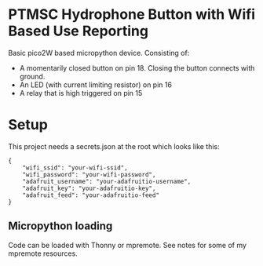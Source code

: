 # PTMSC Hydrophone Button with Wifi Based Use Reporting

Basic pico2W based micropython device. Consisting of:

 * A momentarily closed button on pin 18. Closing the button connects with ground.
 * An LED (with current limiting resistor) on pin 16
 * A relay that is high triggered on pin 15

# Setup

This project needs a secrets.json at the root which looks like this:

    {
        "wifi_ssid": "your-wifi-ssid",
        "wifi_password": "your-wifi-password",
        "adafruit_username": "your-adafruitio-username",
        "adafruit_key": "your-adafruitio-key",
        "adafruit_feed": "your-adafruitio-feed"
    }

## Micropython loading

Code can be loaded with Thonny or mpremote. See notes for some of my mpremote resources.
